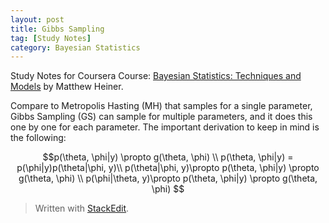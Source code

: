 ```yaml
---
layout: post
title: Gibbs Sampling
tag: [Study Notes]
category: Bayesian Statistics
---
```


Study Notes for Coursera Course: [Bayesian Statistics: Techniques and Models](https://www.coursera.org/learn/mcmc-bayesian-statistics/) by Matthew Heiner.

Compare to Metropolis Hasting (MH) that samples for a single parameter, Gibbs Sampling (GS) can sample for multiple parameters, and it does this one by one for each parameter. The important derivation to keep in mind is the following:

$$p(\theta, \phi|y) \propto g(\theta, \phi) \\
    p(\theta, \phi|y) = p(\phi|y)p(\theta|\phi, y)\\
    p(\theta|\phi, y)\propto p(\theta, \phi|y) \propto g(\theta, \phi) \\
   p(\phi|\theta, y)\propto p(\theta, \phi|y) \propto g(\theta, \phi) $$
   

 

> Written with [StackEdit](https://stackedit.io/).
<!--stackedit_data:
eyJoaXN0b3J5IjpbODIxNzgzMjU0XX0=
-->